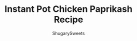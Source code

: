 ---
layout: ../../layouts/MarkdownPostLayout.astro
title: Instant Pot Chicken Paprikash Recipe
author: ShugarySweets
pubDate: 2019-11-20
description: "Creamy, flavorful Instant Pot Chicken Paprikash is a delicious comfort food with tangy chicken and sauce. So easy to make, and the stove top recipe is included too."
image_url: https://www.shugarysweets.com/wp-content/uploads/2019/11/instant-pot-chicken-paprika-1.jpg
tags: ["Main Dish","Hungarian"]
calories: 245
protein: 28
carbohydrates: 4
fats: 14
fiber: 1
ingredients: ["1 Tbsp olive oil","2 Tbsp unsalted butter","2 lb boneless, skinless chicken thighs","3 tsp paprika, divided","1 tsp kosher salt","1/2 tsp black pepper","1 small onion, diced","3/4 cup chicken broth","1 can (14 oz) diced tomatoes (do not drain)","1/4 tsp red pepper flakes","1 tsp marjoram","2 Tbsp cornstarch","2 Tbsp cold water","1/2 cup sour cream"]
serves: 8
time: "20 minutes"
prepTime: "5 minutes"
instructions: ["Season chicken thighs with 1 tsp paprika, salt, and pepper.","In the bottom of the pressure cooker, add olive oil and butter. Turn instant pot on \"SAUTE\" and add chicken thighs. Cook for about 2 minutes per side, until lightly browned. Remove from pot and cut into bite sized pieces. Set aside.","Add onion to the instant pot and cook for several minutes, until softened.","Pour chicken broth into the pressure cooker, and using a wooden spoon, deglaze the bottom of the pot. Scrape up ALL the bits stuck to the bottom of the pot.","Once all the bits have been scraped up, hit cancel on the Instant Pot (to turn off the saute function). ","Add chicken back to the pressure cooker. Add tomatoes, 2 tsp paprika, red pepper flakes, and marjoram.","Secure the lid and make sure the pressure valve is turned to \"SEALING.\"","Select \"HIGH PRESSURE\" and set cook time of 7 minutes.","Once cook time ends, allow to naturally release for 10 minutes, then do a quick release.","To thicken the paprikash, whisk together 2 Tbsp cornstarch with 2 Tbsp cold water. Pour into the Instant Pot and select \"SAUTE.\"","Cook for about 3-5 minutes until thickened. Stir in sour cream and serve."]
nutrition: ["245 calories","4 grams carbohydrates","146 milligrams cholesterol","14 grams fat","1 grams fiber","28 grams protein","5 grams saturated fat","580 grams sodium","1 grams sugar","0 grams trans fat","9 grams unsaturated fat"]
---